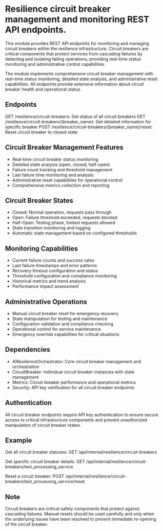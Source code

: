# Resilience circuit breaker management and monitoring REST API endpoints.

This module provides REST API endpoints for monitoring and managing circuit
breakers within the resilience infrastructure. Circuit breakers are critical
components that protect services from cascading failures by detecting and
isolating failing operations, providing real-time status monitoring and
administrative control capabilities.

The module implements comprehensive circuit breaker management with real-time
status monitoring, detailed state analysis, and administrative reset
capabilities. All endpoints provide extensive information about circuit
breaker health and operational status.

## Endpoints

GET /resilience/circuit-breakers: Get status of all circuit breakers
GET /resilience/circuit-breakers/{breaker_name}: Get detailed information for specific breaker
POST /resilience/circuit-breakers/{breaker_name}/reset: Reset circuit breaker to closed state

## Circuit Breaker Management Features

- Real-time circuit breaker status monitoring
- Detailed state analysis (open, closed, half-open)
- Failure count tracking and threshold management
- Last failure time monitoring and analysis
- Administrative reset capabilities for operational control
- Comprehensive metrics collection and reporting

## Circuit Breaker States

- Closed: Normal operation, requests pass through
- Open: Failure threshold exceeded, requests blocked
- Half-Open: Testing phase, limited requests allowed
- State transition monitoring and logging
- Automatic state management based on configured thresholds

## Monitoring Capabilities

- Current failure counts and success rates
- Last failure timestamps and error patterns
- Recovery timeout configuration and status
- Threshold configuration and compliance monitoring
- Historical metrics and trend analysis
- Performance impact assessment

## Administrative Operations

- Manual circuit breaker reset for emergency recovery
- State manipulation for testing and maintenance
- Configuration validation and compliance checking
- Operational control for service maintenance
- Emergency override capabilities for critical situations

## Dependencies

- AIResilienceOrchestrator: Core circuit breaker management and orchestration
- CircuitBreaker: Individual circuit breaker instances with state management
- Metrics: Circuit breaker performance and operational metrics
- Security: API key verification for all circuit breaker endpoints

## Authentication

All circuit breaker endpoints require API key authentication to ensure
secure access to critical infrastructure components and prevent
unauthorized manipulation of circuit breaker states.

## Example

Get all circuit breaker statuses:
GET /api/internal/resilience/circuit-breakers

Get specific circuit breaker details:
GET /api/internal/resilience/circuit-breakers/text_processing_service

Reset a circuit breaker:
POST /api/internal/resilience/circuit-breakers/text_processing_service/reset

## Note

Circuit breakers are critical safety components that protect against
cascading failures. Manual resets should be used carefully and only
when the underlying issues have been resolved to prevent immediate
re-opening of the circuit breaker.

